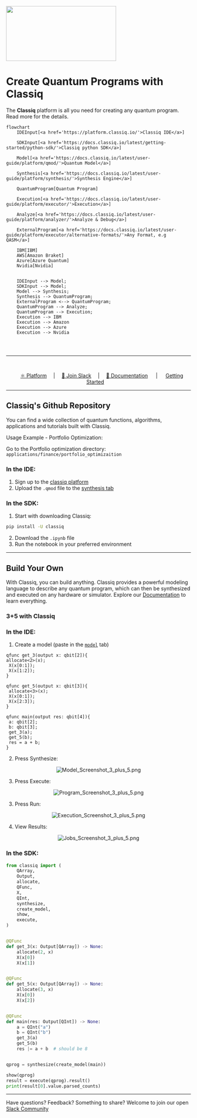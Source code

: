 <div align="left">
    <img src="README_resources/classiq-logo.svg" width="300" height="150">
</div>

# Create Quantum Programs with Classiq

The **Classiq** platform is all you need for creating any quantum program. Read more for the details.

```mermaid
flowchart
    IDEInput[<a href='https://platform.classiq.io/'>Classiq IDE</a>]

    SDKInput[<a href='https://docs.classiq.io/latest/getting-started/python-sdk/'>Classiq python SDK</a>]

    Model[<a href='https://docs.classiq.io/latest/user-guide/platform/qmod/'>Quantum Model</a>]

    Synthesis[<a href='https://docs.classiq.io/latest/user-guide/platform/synthesis/'>Synthesis Engine</a>]

    QuantumProgram[Quantum Program]

    Execution[<a href='https://docs.classiq.io/latest/user-guide/platform/executor/'>Execution</a>]

    Analyze[<a href='https://docs.classiq.io/latest/user-guide/platform/analyzer/'>Analyze & Debug</a>]

    ExternalProgram[<a href='https://docs.classiq.io/latest/user-guide/platform/executor/alternative-formats/'>Any Format, e.g QASM</a>]

    IBM[IBM]
    AWS[Amazon Braket]
    Azure[Azure Quantum]
    Nvidia[Nvidia]


    IDEInput --> Model;
    SDKInput --> Model;
    Model --> Synthesis;
    Synthesis --> QuantumProgram;
    ExternalProgram <--> QuantumProgram;
    QuantumProgram --> Analyze;
    QuantumProgram --> Execution;
    Execution --> IBM
    Execution --> Amazon
    Execution --> Azure
    Execution --> Nvidia




```

<hr>
<br>

<p align="center">
   &emsp;
   <a href="https://short.classiq.io/join-slack">⚛️ Platform</a>
   &emsp;|&emsp;
   <a href="https://short.classiq.io/join-slack">👋 Join Slack</a>
   &emsp;|&emsp;
   <a href="https://docs.classiq.io/latest/user-guide/">📖 Documentation</a>
   &emsp; | &emsp;
   <a href="https://docs.classiq.io/latest/getting-started/">Getting Started</a>
   &emsp;
</p>

<hr>

## Classiq's Github Repository

You can find a wide collection of quantum functions, algorithms, applications and tutorials built with Classiq.

Usage Example - Portfolio Optimization:

Go to the Portfolio optimization directory: `applications/finance/portfolio_optimizaition`

### In the IDE:

1. Sign up to the <a href='https://platform.classiq.io/'>classiq platform</a>
2. Upload the `.qmod` file to the <a href='https://platform.classiq.io/synthesis'>synthesis tab</a>

### In the SDK:

1. Start with downloading Classiq:

```bash
pip install -U classiq
```

2. Download the `.ipynb` file
3. Run the notebook in your preferred environment

<hr>

## Build Your Own

With Classiq, you can build anything. Classiq provides a powerful modeling language to describe any quantum program, which can then be synthesized and executed on any hardware or simulator. Explore our <a href="https://docs.classiq.io/latest/user-guide/">Documentation</a> to learn everything.

### 3+5 with Classiq

### In the IDE:

1. Create a model (paste in the <a href="https://platform.classiq.io/dsl-synthesis">`model`</a> tab)

```
qfunc get_3(output x: qbit[2]){
allocate<2>(x);
 X(x[0:1]);
 X(x[1:2]);
}

qfunc get_5(output x: qbit[3]){
 allocate<3>(x);
 X(x[0:1]);
 X(x[2:3]);
}

qfunc main(output res: qbit[4]){
 a: qbit[2];
 b: qbit[3];
 get_3(a);
 get_5(b);
 res = a + b;
}
```

2. Press Synthesize:
<center>

![Model_Screenshot_3_plus_5.png](README_resources/Model_Screenshot_3_plus_5.png)

</center>

3. Press Execute:
<center>

![Program_Screenshot_3_plus_5.png](README_resources/Program_Screenshot_3_plus_5.png)

</center>

3. Press Run:
<center>

![Execution_Screenshot_3_plus_5.png](README_resources/Execution_Screenshot_3_plus_5.png)

</center>

4. View Results:
<center>

![Jobs_Screenshot_3_plus_5.png](README_resources/Jobs_Screenshot_3_plus_5.png)

</center>

### In the SDK:

```python
from classiq import (
    QArray,
    Output,
    allocate,
    QFunc,
    X,
    QInt,
    synthesize,
    create_model,
    show,
    execute,
)


@QFunc
def get_3(x: Output[QArray]) -> None:
    allocate(2, x)
    X(x[0])
    X(x[1])


@QFunc
def get_5(x: Output[QArray]) -> None:
    allocate(3, x)
    X(x[0])
    X(x[2])


@QFunc
def main(res: Output[QInt]) -> None:
    a = QInt("a")
    b = QInt("b")
    get_3(a)
    get_5(b)
    res |= a + b  # should be 8


qprog = synthesize(create_model(main))

show(qprog)
result = execute(qprog).result()
print(result[0].value.parsed_counts)
```

<hr>

Have questions? Feedback? Something to share?
Welcome to join our open <a href="https://short.classiq.io/join-slack">Slack Community</a>
